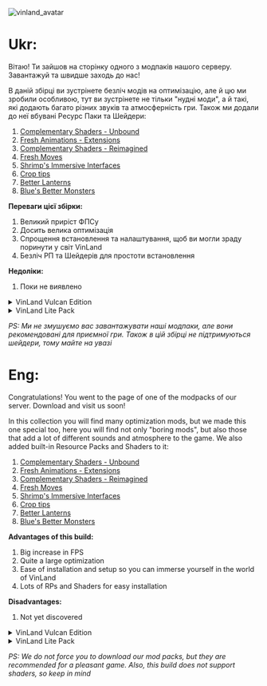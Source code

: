 ![vinland_avatar](https://github.com/user-attachments/assets/08fed5ee-3e6a-4c0c-b108-b8723659edda)

# Ukr:
Вітаю! Ти зайшов на сторінку одного з модпаків нашого серверу. Завантажуй та швидше заходь до нас!

В даній збірці ви зустрінете безліч модів на оптимізацію, але й цю ми зробили особливою,
тут ви зустрінете не тільки "нудні моди", а й такі, які додають багато різних звуків та атмосферність гри.
Також ми додали до неї вбувані Ресурс Паки та Шейдери:
  1. [Complementary Shaders - Unbound](https://modrinth.com/shader/complementary-unbound)
  2. [Fresh Animations - Extensions](https://modrinth.com/resourcepack/fresh-animations-extensions)
  3. [Complementary Shaders - Reimagined](https://modrinth.com/shader/complementary-reimagined)
  4. [Fresh Moves](https://modrinth.com/resourcepack/tras-fresh-player)
  5. [Shrimp's Immersive Interfaces](https://modrinth.com/resourcepack/shrimps-immersive-interfaces)
  6. [Crop tips](https://modrinth.com/resourcepack/croptips)
  7. [Better Lanterns](https://modrinth.com/resourcepack/better-lanterns)
  8. [Blue's Better Monsters](https://modrinth.com/resourcepack/blues-better-monsters)

**Переваги цієї збірки:**
  1. Великий приріст ФПСу
  2. Досить велика оптимізація
  3. Спрощення встановлення та налаштування, щоб ви могли зраду поринути у світ VinLand
  4. Безліч РП та Шейдерів для простоти встановлення

**Недоліки:**
  1. Поки не виявлено


<details>
<summary>VinLand Vulcan Edition</summary>

[Ця збірка](https://modrinth.com/modpack/vinland-vulcan-edtion-modpack) має за основу інноваційний Vulcan Mod, який надає перевагу в багато ФПС, а також там є інші моди на оптимізацію. Але будьте обережні, ця збірка може принести вам трохи візуальних багів

</details>

<details>
<summary>VinLand Lite Pack</summary>

[Ця збірка](https://modrinth.com/modpack/vinland-lite-modpack) має за основу Sodium і моди на оптимізацію. Нічого зайвого

</details>

_PS: Ми не змушуємо вас завантажувати наші модпаки, але вони рекомендовані для приємної гри. Також в цій збірці не підтримуються шейдери, тому майте на увазі_



# Eng:
Congratulations! You went to the page of one of the modpacks of our server. Download and visit us soon!

In this collection you will find many optimization mods, but we made this one special too,
here you will find not only "boring mods", but also those that add a lot of different sounds and atmosphere to the game.
We also added built-in Resource Packs and Shaders to it:
  1. [Complementary Shaders - Unbound](https://modrinth.com/shader/complementary-unbound)
  2. [Fresh Animations - Extensions](https://modrinth.com/resourcepack/fresh-animations-extensions)
  3. [Complementary Shaders - Reimagined](https://modrinth.com/shader/complementary-reimagined)
  4. [Fresh Moves](https://modrinth.com/resourcepack/tras-fresh-player)
  5. [Shrimp's Immersive Interfaces](https://modrinth.com/resourcepack/shrimps-immersive-interfaces)
  6. [Crop tips](https://modrinth.com/resourcepack/croptips)
  7. [Better Lanterns](https://modrinth.com/resourcepack/better-lanterns)
  8. [Blue's Better Monsters](https://modrinth.com/resourcepack/blues-better-monsters)

**Advantages of this build:**
  1. Big increase in FPS
  2. Quite a large optimization
  3. Ease of installation and setup so you can immerse yourself in the world of VinLand
  4. Lots of RPs and Shaders for easy installation

**Disadvantages:**
  1. Not yet discovered

<details>
<summary>VinLand Vulcan Edition</summary>

[This pack](https://modrinth.com/modpack/vinland-vulcan-edtion-modpack) is based on the innovative Vulcan Mod, which gives an advantage in many FPS, and there are also other optimization mods. Be careful though, this build might bring you some visual bugs

</details>

<details>
<summary>VinLand Lite Pack</summary>

[This pack](https://modrinth.com/modpack/vinland-lite-modpack) is based on Sodium and optimization mods. Nothing extra

</details>

_PS: We do not force you to download our mod packs, but they are recommended for a pleasant game. Also, this build does not support shaders, so keep in mind_
